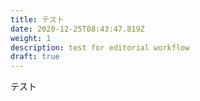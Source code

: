 ```yaml
---
title: テスト
date: 2020-12-25T08:43:47.819Z
weight: 1
description: test for editorial workflow
draft: true
---
```

テスト